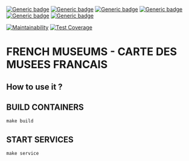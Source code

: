 [![Generic badge](https://img.shields.io/badge/Licence-MIT-yellow.svg)](https://opensource.org/licenses/MIT)
[![Generic badge](https://img.shields.io/badge/Made&#32;With-&#10084;&#32;&#64;&#32;TheAbstractConnection-red.svg)](https://github.com/french_museums)
[![Generic badge](https://img.shields.io/badge/Website-UP-green.svg)](https://musees-francais.theabstractconnection.com)
[![Generic badge](https://img.shields.io/badge/Build-PASSING-green.svg)]()
[![Generic badge](https://img.shields.io/badge/Use&#32;@&#32;Your&#32;Own&#32;Risks-&#9762;&#9760;&#9762;-red.svg)](https://opensource.org/licenses/MIT)
[![Generic badge](https://img.shields.io/badge/Ask&#32;Me-Anything-blue.svg)]()  

[![Maintainability](https://api.codeclimate.com/v1/badges/621bfb79d6398197cf51/maintainability)](https://codeclimate.com/github/abstracts33d/french_museums/maintainability)
[![Test Coverage](https://api.codeclimate.com/v1/badges/621bfb79d6398197cf51/test_coverage)](https://codeclimate.com/github/abstracts33d/french_museums/test_coverage)

# FRENCH MUSEUMS - CARTE DES MUSEES FRANCAIS

## How to use it ?
## BUILD CONTAINERS
`make build`  

## START SERVICES
`make service`  
